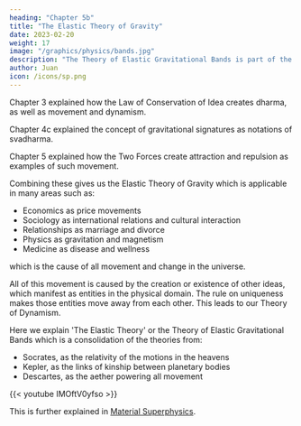 ```yaml
---
heading: "Chapter 5b"
title: "The Elastic Theory of Gravity"
date: 2023-02-20
weight: 17
image: "/graphics/physics/bands.jpg"
description: "The Theory of Elastic Gravitational Bands is part of the details of the Theory Dynamism"
author: Juan
icon: /icons/sp.png
---
```



Chapter 3 explained how the Law of Conservation of Idea creates dharma, as well as movement and dynamism. 

Chapter 4c explained the concept of gravitational signatures as notations of svadharma. 

Chapter 5 explained how the Two Forces create attraction and repulsion as examples of such movement. 

Combining these gives us the Elastic Theory of Gravity which is applicable in many areas such as:
- Economics as price movements
- Sociology as international relations and cultural interaction
- Relationships as marriage and divorce 
- Physics as gravitation and magnetism
- Medicine as disease and wellness


which is the cause of all movement and change in the universe.

All of this movement is caused by the creation or existence of other ideas, which manifest as entities in the physical domain. The rule on uniqueness makes those entities move away from each other. This leads to our Theory of Dynamism. 



Here we explain 'The Elastic Theory' or the Theory of Elastic Gravitational Bands which is a consolidation of the theories from:

- Socrates, as the relativity of the motions in the heavens
- Kepler, as the links of kinship between planetary bodies
- Descartes, as the aether powering all movement


{{< youtube IMOftV0yfso >}}


This is further explained in [Material Superphysics](/material/principles/part-2/chapter-04).
